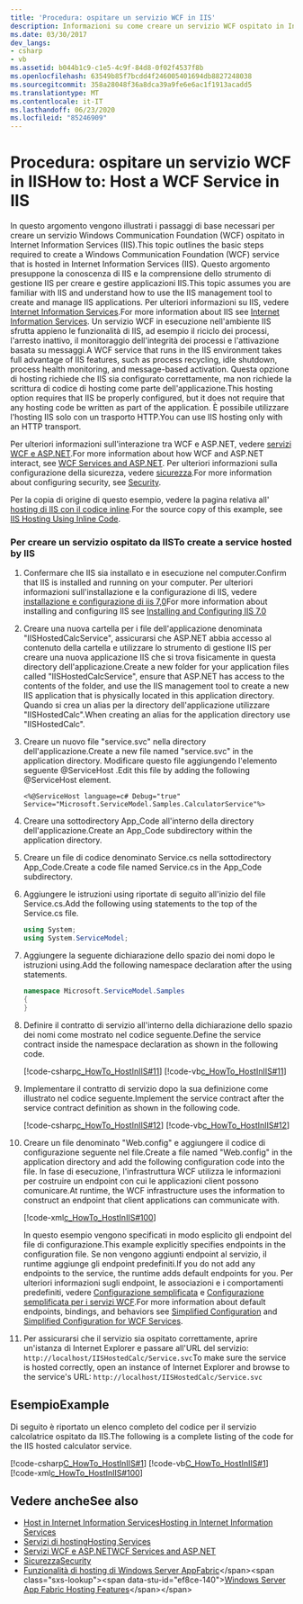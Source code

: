 ```yaml
---
title: 'Procedura: ospitare un servizio WCF in IIS'
description: Informazioni su come creare un servizio WCF ospitato in Internet Information Services (IIS). È possibile utilizzare l'hosting IIS solo con un trasporto HTTP.
ms.date: 03/30/2017
dev_langs:
- csharp
- vb
ms.assetid: b044b1c9-c1e5-4c9f-84d8-0f02f4537f8b
ms.openlocfilehash: 63549b85f7bcdd4f246005401694db8827248038
ms.sourcegitcommit: 358a28048f36a8dca39a9fe6e6ac1f1913acadd5
ms.translationtype: MT
ms.contentlocale: it-IT
ms.lasthandoff: 06/23/2020
ms.locfileid: "85246909"
---
```

# <a name="how-to-host-a-wcf-service-in-iis"></a><span data-ttu-id="ef8ce-104">Procedura: ospitare un servizio WCF in IIS</span><span class="sxs-lookup"><span data-stu-id="ef8ce-104">How to: Host a WCF Service in IIS</span></span>
<span data-ttu-id="ef8ce-105">In questo argomento vengono illustrati i passaggi di base necessari per creare un servizio Windows Communication Foundation (WCF) ospitato in Internet Information Services (IIS).</span><span class="sxs-lookup"><span data-stu-id="ef8ce-105">This topic outlines the basic steps required to create a Windows Communication Foundation (WCF) service that is hosted in Internet Information Services (IIS).</span></span> <span data-ttu-id="ef8ce-106">Questo argomento presuppone la conoscenza di IIS e la comprensione dello strumento di gestione IIS per creare e gestire applicazioni IIS.</span><span class="sxs-lookup"><span data-stu-id="ef8ce-106">This topic assumes you are familiar with IIS and understand how to use the IIS management tool to create and manage IIS applications.</span></span> <span data-ttu-id="ef8ce-107">Per ulteriori informazioni su IIS, vedere [Internet Information Services](https://www.iis.net/).</span><span class="sxs-lookup"><span data-stu-id="ef8ce-107">For more information about IIS see [Internet Information Services](https://www.iis.net/).</span></span> <span data-ttu-id="ef8ce-108">Un servizio WCF in esecuzione nell'ambiente IIS sfrutta appieno le funzionalità di IIS, ad esempio il riciclo dei processi, l'arresto inattivo, il monitoraggio dell'integrità dei processi e l'attivazione basata su messaggi.</span><span class="sxs-lookup"><span data-stu-id="ef8ce-108">A WCF service that runs in the IIS environment takes full advantage of IIS features, such as process recycling, idle shutdown, process health monitoring, and message-based activation.</span></span> <span data-ttu-id="ef8ce-109">Questa opzione di hosting richiede che IIS sia configurato correttamente, ma non richiede la scrittura di codice di hosting come parte dell'applicazione.</span><span class="sxs-lookup"><span data-stu-id="ef8ce-109">This hosting option requires that IIS be properly configured, but it does not require that any hosting code be written as part of the application.</span></span> <span data-ttu-id="ef8ce-110">È possibile utilizzare l'hosting IIS solo con un trasporto HTTP.</span><span class="sxs-lookup"><span data-stu-id="ef8ce-110">You can use IIS hosting only with an HTTP transport.</span></span>  
  
 <span data-ttu-id="ef8ce-111">Per ulteriori informazioni sull'interazione tra WCF e ASP.NET, vedere [servizi WCF e ASP.NET](wcf-services-and-aspnet.md).</span><span class="sxs-lookup"><span data-stu-id="ef8ce-111">For more information about how WCF and ASP.NET interact, see [WCF Services and ASP.NET](wcf-services-and-aspnet.md).</span></span> <span data-ttu-id="ef8ce-112">Per ulteriori informazioni sulla configurazione della sicurezza, vedere [sicurezza](security.md).</span><span class="sxs-lookup"><span data-stu-id="ef8ce-112">For more information about configuring security, see [Security](security.md).</span></span>  
  
 <span data-ttu-id="ef8ce-113">Per la copia di origine di questo esempio, vedere la pagina relativa all' [hosting di IIS con il codice inline](../samples/iis-hosting-using-inline-code.md).</span><span class="sxs-lookup"><span data-stu-id="ef8ce-113">For the source copy of this example, see [IIS Hosting Using Inline Code](../samples/iis-hosting-using-inline-code.md).</span></span>  
  
### <a name="to-create-a-service-hosted-by-iis"></a><span data-ttu-id="ef8ce-114">Per creare un servizio ospitato da IIS</span><span class="sxs-lookup"><span data-stu-id="ef8ce-114">To create a service hosted by IIS</span></span>  
  
1. <span data-ttu-id="ef8ce-115">Confermare che IIS sia installato e in esecuzione nel computer.</span><span class="sxs-lookup"><span data-stu-id="ef8ce-115">Confirm that IIS is installed and running on your computer.</span></span> <span data-ttu-id="ef8ce-116">Per ulteriori informazioni sull'installazione e la configurazione di IIS, vedere [installazione e configurazione di iis 7,0](https://docs.microsoft.com/iis/install/installing-iis-7/installing-necessary-iis-components-on-windows-vista)</span><span class="sxs-lookup"><span data-stu-id="ef8ce-116">For more information about installing and configuring IIS see [Installing and Configuring IIS 7.0](https://docs.microsoft.com/iis/install/installing-iis-7/installing-necessary-iis-components-on-windows-vista)</span></span>  
  
2. <span data-ttu-id="ef8ce-117">Creare una nuova cartella per i file dell'applicazione denominata "IISHostedCalcService", assicurarsi che ASP.NET abbia accesso al contenuto della cartella e utilizzare lo strumento di gestione IIS per creare una nuova applicazione IIS che si trova fisicamente in questa directory dell'applicazione.</span><span class="sxs-lookup"><span data-stu-id="ef8ce-117">Create a new folder for your application files called "IISHostedCalcService", ensure that ASP.NET has access to the contents of the folder, and use the IIS management tool to create a new IIS application that is physically located in this application directory.</span></span> <span data-ttu-id="ef8ce-118">Quando si crea un alias per la directory dell'applicazione utilizzare "IISHostedCalc".</span><span class="sxs-lookup"><span data-stu-id="ef8ce-118">When creating an alias for the application directory use "IISHostedCalc".</span></span>  
  
3. <span data-ttu-id="ef8ce-119">Creare un nuovo file "service.svc" nella directory dell'applicazione.</span><span class="sxs-lookup"><span data-stu-id="ef8ce-119">Create a new file named "service.svc" in the application directory.</span></span> <span data-ttu-id="ef8ce-120">Modificare questo file aggiungendo l'elemento seguente @ServiceHost .</span><span class="sxs-lookup"><span data-stu-id="ef8ce-120">Edit this file by adding the following @ServiceHost element.</span></span>  
  
   ```
   <%@ServiceHost language=c# Debug="true" Service="Microsoft.ServiceModel.Samples.CalculatorService"%>
   ```  
  
4. <span data-ttu-id="ef8ce-121">Creare una sottodirectory App_Code all'interno della directory dell'applicazione.</span><span class="sxs-lookup"><span data-stu-id="ef8ce-121">Create an App_Code subdirectory within the application directory.</span></span>  
  
5. <span data-ttu-id="ef8ce-122">Creare un file di codice denominato Service.cs nella sottodirectory App_Code.</span><span class="sxs-lookup"><span data-stu-id="ef8ce-122">Create a code file named Service.cs in the App_Code subdirectory.</span></span>  
  
6. <span data-ttu-id="ef8ce-123">Aggiungere le istruzioni using riportate di seguito all'inizio del file Service.cs.</span><span class="sxs-lookup"><span data-stu-id="ef8ce-123">Add the following using statements to the top of the Service.cs file.</span></span>  
  
    ```csharp  
    using System;  
    using System.ServiceModel;  
    ```  
  
7. <span data-ttu-id="ef8ce-124">Aggiungere la seguente dichiarazione dello spazio dei nomi dopo le istruzioni using.</span><span class="sxs-lookup"><span data-stu-id="ef8ce-124">Add the following namespace declaration after the using statements.</span></span>  
  
    ```csharp  
    namespace Microsoft.ServiceModel.Samples  
    {  
    }  
    ```  
  
8. <span data-ttu-id="ef8ce-125">Definire il contratto di servizio all'interno della dichiarazione dello spazio dei nomi come mostrato nel codice seguente.</span><span class="sxs-lookup"><span data-stu-id="ef8ce-125">Define the service contract inside the namespace declaration as shown in the following code.</span></span>  
  
     [!code-csharp[c_HowTo_HostInIIS#11](../../../../samples/snippets/csharp/VS_Snippets_CFX/c_howto_hostiniis/cs/source.cs#11)]
     [!code-vb[c_HowTo_HostInIIS#11](../../../../samples/snippets/visualbasic/VS_Snippets_CFX/c_howto_hostiniis/vb/source.vb#11)]  
  
9. <span data-ttu-id="ef8ce-126">Implementare il contratto di servizio dopo la sua definizione come illustrato nel codice seguente.</span><span class="sxs-lookup"><span data-stu-id="ef8ce-126">Implement the service contract after the service contract definition as shown in the following code.</span></span>  
  
     [!code-csharp[c_HowTo_HostInIIS#12](../../../../samples/snippets/csharp/VS_Snippets_CFX/c_howto_hostiniis/cs/source.cs#12)]
     [!code-vb[c_HowTo_HostInIIS#12](../../../../samples/snippets/visualbasic/VS_Snippets_CFX/c_howto_hostiniis/vb/source.vb#12)]  
  
10. <span data-ttu-id="ef8ce-127">Creare un file denominato "Web.config" e aggiungere il codice di configurazione seguente nel file.</span><span class="sxs-lookup"><span data-stu-id="ef8ce-127">Create a file named "Web.config" in the application directory and add the following configuration code into the file.</span></span> <span data-ttu-id="ef8ce-128">In fase di esecuzione, l'infrastruttura WCF utilizza le informazioni per costruire un endpoint con cui le applicazioni client possono comunicare.</span><span class="sxs-lookup"><span data-stu-id="ef8ce-128">At runtime, the WCF infrastructure uses the information to construct an endpoint that client applications can communicate with.</span></span>  
  
     [!code-xml[c_HowTo_HostInIIS#100](../../../../samples/snippets/csharp/VS_Snippets_CFX/c_howto_hostiniis/common/web.config#100)]
  
     <span data-ttu-id="ef8ce-129">In questo esempio vengono specificati in modo esplicito gli endpoint del file di configurazione.</span><span class="sxs-lookup"><span data-stu-id="ef8ce-129">This example explicitly specifies endpoints in the configuration file.</span></span> <span data-ttu-id="ef8ce-130">Se non vengono aggiunti endpoint al servizio, il runtime aggiunge gli endpoint predefiniti.</span><span class="sxs-lookup"><span data-stu-id="ef8ce-130">If you do not add any endpoints to the service, the runtime adds default endpoints for you.</span></span> <span data-ttu-id="ef8ce-131">Per ulteriori informazioni sugli endpoint, le associazioni e i comportamenti predefiniti, vedere [Configurazione semplificata](../simplified-configuration.md) e [Configurazione semplificata per i servizi WCF](../samples/simplified-configuration-for-wcf-services.md).</span><span class="sxs-lookup"><span data-stu-id="ef8ce-131">For more information about default endpoints, bindings, and behaviors see [Simplified Configuration](../simplified-configuration.md) and [Simplified Configuration for WCF Services](../samples/simplified-configuration-for-wcf-services.md).</span></span>  
  
11. <span data-ttu-id="ef8ce-132">Per assicurarsi che il servizio sia ospitato correttamente, aprire un'istanza di Internet Explorer e passare all'URL del servizio: `http://localhost/IISHostedCalc/Service.svc`</span><span class="sxs-lookup"><span data-stu-id="ef8ce-132">To make sure the service is hosted correctly, open an instance of Internet Explorer and browse to the service's URL: `http://localhost/IISHostedCalc/Service.svc`</span></span>  
  
## <a name="example"></a><span data-ttu-id="ef8ce-133">Esempio</span><span class="sxs-lookup"><span data-stu-id="ef8ce-133">Example</span></span>  
 <span data-ttu-id="ef8ce-134">Di seguito è riportato un elenco completo del codice per il servizio calcolatrice ospitato da IIS.</span><span class="sxs-lookup"><span data-stu-id="ef8ce-134">The following is a complete listing of the code for the IIS hosted calculator service.</span></span>  
  
 [!code-csharp[C_HowTo_HostInIIS#1](../../../../samples/snippets/csharp/VS_Snippets_CFX/c_howto_hostiniis/cs/source.cs#1)]
 [!code-vb[C_HowTo_HostInIIS#1](../../../../samples/snippets/visualbasic/VS_Snippets_CFX/c_howto_hostiniis/vb/source.vb#1)]
 [!code-xml[c_HowTo_HostInIIS#100](../../../../samples/snippets/csharp/VS_Snippets_CFX/c_howto_hostiniis/common/web.config#100)]  
  
## <a name="see-also"></a><span data-ttu-id="ef8ce-135">Vedere anche</span><span class="sxs-lookup"><span data-stu-id="ef8ce-135">See also</span></span>

- [<span data-ttu-id="ef8ce-136">Host in Internet Information Services</span><span class="sxs-lookup"><span data-stu-id="ef8ce-136">Hosting in Internet Information Services</span></span>](hosting-in-internet-information-services.md)
- [<span data-ttu-id="ef8ce-137">Servizi di hosting</span><span class="sxs-lookup"><span data-stu-id="ef8ce-137">Hosting Services</span></span>](../hosting-services.md)
- [<span data-ttu-id="ef8ce-138">Servizi WCF e ASP.NET</span><span class="sxs-lookup"><span data-stu-id="ef8ce-138">WCF Services and ASP.NET</span></span>](wcf-services-and-aspnet.md)
- [<span data-ttu-id="ef8ce-139">Sicurezza</span><span class="sxs-lookup"><span data-stu-id="ef8ce-139">Security</span></span>](security.md)
- <span data-ttu-id="ef8ce-140">[Funzionalità di hosting di Windows Server AppFabric](https://docs.microsoft.com/previous-versions/appfabric/ee677189(v=azure.10))</span><span class="sxs-lookup"><span data-stu-id="ef8ce-140">[Windows Server App Fabric Hosting Features](https://docs.microsoft.com/previous-versions/appfabric/ee677189(v=azure.10))</span></span>
